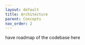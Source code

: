 ```yaml
---
layout: default
title: Architecture
parent: Concepts
nav_order: 2
---
```


have roadmap of the codebase here